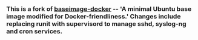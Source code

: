### This is a fork of [baseimage-docker](https://github.com/phusion/baseimage-docker) -- 'A minimal Ubuntu base image modified for Docker-friendliness.' Changes include replacing runit with supervisord to manage sshd, syslog-ng and cron services. 
